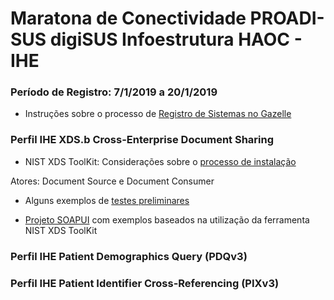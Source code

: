 # Maratona de Conectividade PROADI-SUS digiSUS Infoestrutura HAOC - IHE

### Período de Registro: 7/1/2019 a 20/1/2019

- Instruções sobre o processo de [Registro de Sistemas no Gazelle](Technical%20Instructions/tech_inst-1.md)

### Perfil IHE XDS.b Cross-Enterprise Document Sharing  

- NIST XDS ToolKit: Considerações sobre o [processo de instalação](Technical%20Instructions/tech_inst-2.md)

Atores: Document Source e Document Consumer

- Alguns exemplos de [testes preliminares](Technical%20Instructions/tech_inst-3.md)

- [Projeto SOAPUI](./SOAPUI%20Projects/NIST%20XDS-Toolkit-Examples-soapui-project.xml) com exemplos baseados na utilização da ferramenta NIST XDS ToolKit 

### Perfil IHE Patient Demographics Query (PDQv3)


### Perfil IHE Patient Identifier Cross-Referencing (PIXv3)

